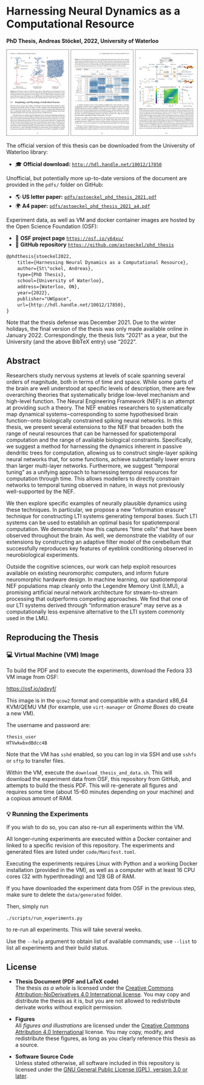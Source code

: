 # Harnessing Neural Dynamics as a Computational Resource
**PhD Thesis, Andreas Stöckel, 2022, University of Waterloo**

![Some pages from the thesis](readme_header.jpg)

The official version of this thesis can be downloaded from the University of Waterloo library:  
* 🎓 **Official download:** [`http://hdl.handle.net/10012/17850`](http://hdl.handle.net/10012/17850)

Unofficial, but potentially more up-to-date versions of the document are provided in the `pdfs/` folder on GitHub:
* 🌎 **US letter paper:** [`pdfs/astoeckel_phd_thesis_2021.pdf`](pdfs/astoeckel_phd_thesis_2021.pdf)
* 🌍 **A4 paper:** [`pdfs/astoeckel_phd_thesis_2021_a4.pdf`](pdfs/astoeckel_phd_thesis_2021_a4.pdf)

Experiment data, as well as VM and docker container images are hosted by the Open Science Foundation (OSF):

* 📌 **OSF project page** [`https://osf.io/y64xu/`](https://osf.io/y64xu/)
* 📌 **GitHub repository** [`https://github.com/astoeckel/phd_thesis`](https://github.com/astoeckel/phd_thesis)

```
@phdthesis{stoeckel2022,
    title={Harnessing Neural Dynamics as a Computational Resource},
    author={St\"ockel, Andreas},
    type={PhD Thesis},
    school={University of Waterloo},
    address={Waterloo, ON},
    year={2022},
    publisher="UWSpace",
    url={http://hdl.handle.net/10012/17850},
}
```

Note that the thesis defense was December 2021.
Due to the winter holidays, the final version of the thesis was only made available online in January 2022.
Correspondingly, the thesis lists “2021” as a year, but the University (and the above BibTeX entry) use “2022”.

## Abstract

Researchers study nervous systems at levels of scale spanning several orders of magnitude, both in terms of time and space.
While some parts of the brain are well understood at specific levels of description, there are few overarching theories that systematically bridge low-level mechanism and high-level function.
The Neural Engineering Framework (NEF) is an attempt at providing such a theory.
The NEF enables researchers to systematically map dynamical systems‒corresponding to some hypothesised brain function‒onto biologically constrained spiking neural networks.
In this thesis, we present several extensions to the NEF that broaden both the range of neural resources that can be harnessed for spatiotemporal computation and the range of available biological constraints.
Specifically, we suggest a method for harnessing the dynamics inherent in passive dendritic trees for computation, allowing us to construct single-layer spiking neural networks that, for some functions, achieve substantially lower errors than larger multi-layer networks.
Furthermore, we suggest “temporal tuning” as a unifying approach to harnessing temporal resources for computation through time.
This allows modellers to directly constrain networks to temporal tuning observed in nature, in ways not previously well-supported by the NEF.

We then explore specific examples of neurally plausible dynamics using these techniques.
In particular, we propose a new “information erasure” technique for constructing LTI systems generating temporal bases.
Such LTI systems can be used to establish an optimal basis for spatiotemporal computation.
We demonstrate how this captures “time cells” that have been observed throughout the brain.
As well, we demonstrate the viability of our extensions by constructing an adaptive filter model of the cerebellum that successfully reproduces key features of eyeblink conditioning observed in neurobiological experiments.

Outside the cognitive sciences, our work can help exploit resources available on existing neuromorphic computers, and inform future neuromorphic hardware design.
In machine learning, our spatiotemporal NEF populations map cleanly onto the Legendre Memory Unit (LMU), a promising artificial neural network architecture for stream-to-stream processing that outperforms competing approaches.
We find that one of our LTI systems derived through “information erasure” may serve as a computationally less expensive alternative to the LTI system commonly used in the LMU.


## Reproducing the Thesis

### 💻 Virtual Machine (VM) Image

To build the PDF and to execute the experiments, download the Fedora 33 VM image from OSF:

https://osf.io/qdxyf/

This image is in the `qcow2` format and compatible with a standard x86_64 KVM/QEMU VM (for example, use `virt-manager` or *Gnome Boxes* do create a new VM).

The username and password are:
```
thesis_user
HTVwkwbxdBdcc4B
```

Note that the VM has `sshd` enabled, so you can log in via SSH and use `sshfs` or `sftp` to transfer files.

Within the VM, execute the `download_thesis_and_data.sh`.
This will download the experiment data from OSF, this repository from GitHub, and attempts to build the thesis PDF.
This will re-generate all figures and requires some time (about 15-60 minutes depending on your machine) and a copious amount of RAM.

### 💡 Running the Experiments

If you wish to do so, you can also re-run all experiments within the VM.

All longer-runing experiments are executed within a Docker container and linked to a specific revision of this repository.
The experiments and generated files are listed under `code/Manifest.toml`.

Executing the experiments requires Linux with Python and a working Docker installation (provided in the VM), as well as a computer with at least 16 CPU cores (32 with hyperthreading) and 128 GB of RAM.

If you have downloaded the experiment data from OSF in the previous step, make sure to delete the `data/generated` folder.

Then, simply run
```
./scripts/run_experiments.py
```
to re-run all experiments. This will take several weeks.

Use the `--help` argument to obtain list of available commands; use `--list` to list all experiments and their build status.

## License

* **Thesis Document (PDF and LaTeX code)**  
The thesis *as a whole* is licensed under the [Creative Commons Attribution-NoDerivatives 4.0 International license](http://creativecommons.org/licenses/by-nd/4.0/). You may copy and distribute the thesis as it is, but you are not allowed to redistribute derivate works without explicit permission.

* **Figures**  
All *figures and illustrations* are licensed under the [Creative Commons  Attribution 4.0 International](http://creativecommons.org/licenses/by/4.0/) license.
You may copy, modify, and redistribute these figures, as long as you clearly reference this thesis as a source.

* **Software Source Code**  
Unless stated otherwise, all software included in this repository is licensed under the [GNU General Public License (GPL), version 3.0 or later](https://www.gnu.org/licenses/gpl-3.0.html).
